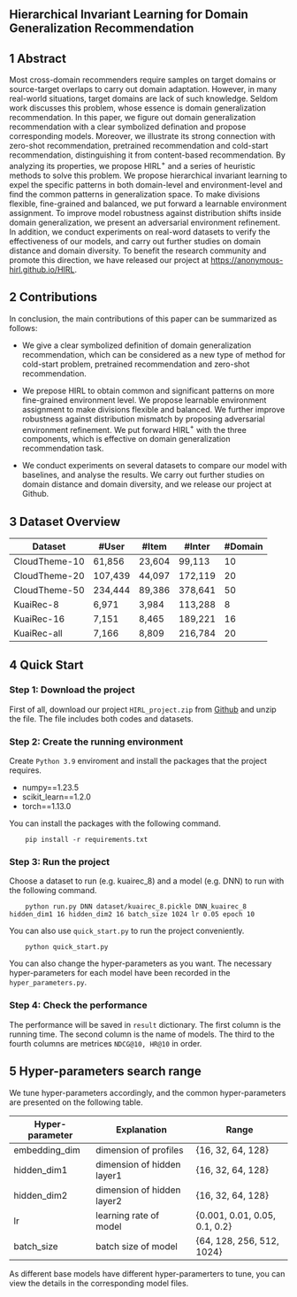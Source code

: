 ## Hierarchical Invariant Learning for Domain Generalization Recommendation

## 1 Abstract

Most cross-domain recommenders require samples on target domains or source-target overlaps to carry out domain adaptation. However, in many real-world situations, target domains are lack of such knowledge. Seldom work discusses this problem, whose essence is domain generalization recommendation. In this paper, we figure out domain generalization recommendation with a clear symbolized defination and propose corresponding models. Moreover, we illustrate its strong connection with zero-shot recommendation, pretrained recommendation and cold-start recommendation, distinguishing it from content-based recommendation. By analyzing its properties, we propose HIRL$^+$ and a series of heuristic methods to solve this problem. We propose hierarchical invariant learning to expel the specific patterns in both domain-level and environment-level and find the common patterns in generalization space. To make divisions flexible, fine-grained and balanced, we put forward a learnable environment assignment. To improve model robustness against distribution shifts inside domain generalization, we present an adversarial environment refinement. In addition, we conduct experiments on real-word datasets to verify the effectiveness of our models, and carry out further studies on domain distance and domain diversity. To benefit the research community and promote this direction, we have released our project at https://anonymous-hirl.github.io/HIRL.

## 2 Contributions

In conclusion, the main contributions of this paper can be summarized as follows:

- We give a clear symbolized definition of domain generalization recommendation, which can be considered as a new type of method for cold-start problem, pretrained recommendation and zero-shot recommendation.

- We prepose HIRL to obtain common and significant patterns on more fine-grained environment level. We propose learnable environment assignment to make divisions flexible and balanced. We further improve robustness against distribution mismatch by proposing adversarial environment refinement. We put forward HIRL$^+$ with the three components, which is effective on domain generalization recommendation task.

- We conduct experiments on several datasets to compare our model with baselines, and analyse the results. We carry out further studies on domain distance and domain diversity, and we release our project at Github.

## 3 Dataset Overview

| Dataset       | #User   | #Item  | #Inter  | #Domain |
| ------------- | ------- | ------ | ------- | ------- |
| CloudTheme-10 | 61,856  | 23,604 | 99,113  | 10      |
| CloudTheme-20 | 107,439 | 44,097 | 172,119 | 20      |
| CloudTheme-50 | 234,444 | 89,386 | 378,641 | 50      |
| KuaiRec-8     | 6,971   | 3,984  | 113,288 | 8       |
| KuaiRec-16    | 7,151   | 8,465  | 189,221 | 16      |
| KuaiRec-all   | 7,166   | 8,809  | 216,784 | 20      |



## 4 Quick Start

### Step 1: Download the project

First of all, download our project `HIRL_project.zip` from [Github](https://github.com/anonymous-hirl/HIRL/tree/main/project) and unzip the file. The file includes both codes and datasets.

### Step 2: Create the running environment

Create `Python 3.9` enviroment and install the packages that the project requires.
- numpy==1.23.5
- scikit_learn==1.2.0
- torch==1.13.0

You can install the packages with the following command.

```
    pip install -r requirements.txt
```

### Step 3: Run the project

Choose a dataset to run (e.g. kuairec_8) and a model (e.g. DNN) to run with the following command.

```
    python run.py DNN dataset/kuairec_8.pickle DNN_kuairec_8 hidden_dim1 16 hidden_dim2 16 batch_size 1024 lr 0.05 epoch 10 
```

You can also use `quick_start.py` to run the project conveniently.

```
    python quick_start.py
```

You can also change the hyper-parameters as you want. The necessary hyper-parameters for each model have been recorded in the `hyper_parameters.py`.

### Step 4: Check the performance

The performance will be saved in `result` dictionary. The first column is the running time. The second column is the name of models. The third to the fourth columns are metrices `NDCG@10, HR@10` in order.


## 5 Hyper-parameters search range

We tune hyper-parameters accordingly, and the common hyper-parameters are presented on the following table.

| Hyper-parameter     | Explanation | Range |
| ------------------- | ---------------------------------------------------- | ------------------- |
| embedding_dim   | dimension of profiles      | \{16, 32, 64, 128\}             |
| hidden_dim1     | dimension of hidden layer1 | \{16, 32, 64, 128\}             |
| hidden_dim2     | dimension of hidden layer2 | \{16, 32, 64, 128\}             |
| lr              | learning rate of model     | \{0.001, 0.01, 0.05, 0.1, 0.2\} |
| batch_size      | batch size of model        | \{64, 128, 256, 512, 1024\}     |

As different base models have different hyper-paramerters to tune, you can view the details in the corresponding model files.
